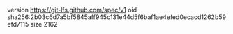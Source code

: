 version https://git-lfs.github.com/spec/v1
oid sha256:2b03c6d7a5bf5845aff945c131e44d5f6baf1ae4efed0ecacd1262b59efd7115
size 2162

